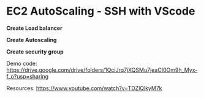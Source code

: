 # EC2 AutoScaling - SSH with VScode
**Create Load balancer**

**Create Autoscaling**

**Create security group**

Demo code: https://drive.google.com/drive/folders/1QciJrq7jXQSMu7jeaCI0Om9h_Myx-f_o?usp=sharing

Resources: https://www.youtube.com/watch?v=TDZlQlkyM7k
